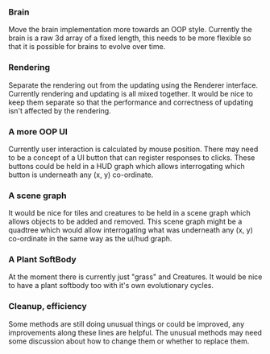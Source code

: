 ### Brain
Move the brain implementation more towards an OOP style. Currently the brain is a raw 3d array of a fixed length, this needs to be more flexible so that it is possible for brains to evolve over time.

### Rendering
Separate the rendering out from the updating using the Renderer interface. Currently rendering and updating is all mixed together. It would be nice to keep them separate so that the performance and correctness of updating isn't affected by the rendering.

### A more OOP UI
Currently user interaction is calculated by mouse position. There may need to be a concept of a UI button that can register responses to clicks. These buttons could be held in a HUD graph which allows interrogating which button is underneath any (x, y) co-ordinate.

### A scene graph
It would be nice for tiles and creatures to be held in a scene graph which allows objects to be added and removed. This scene graph might be a quadtree which would allow interrogating what was underneath any (x, y) co-ordinate in the same way as the ui/hud graph.

### A Plant SoftBody
At the moment there is currently just "grass" and Creatures. It would be nice to have a plant softbody too with it's own evolutionary cycles.

### Cleanup, efficiency
Some methods are still doing unusual things or could be improved, any improvements along these lines are helpful. The unusual methods may need some discussion about how to change them or whether to replace them.
